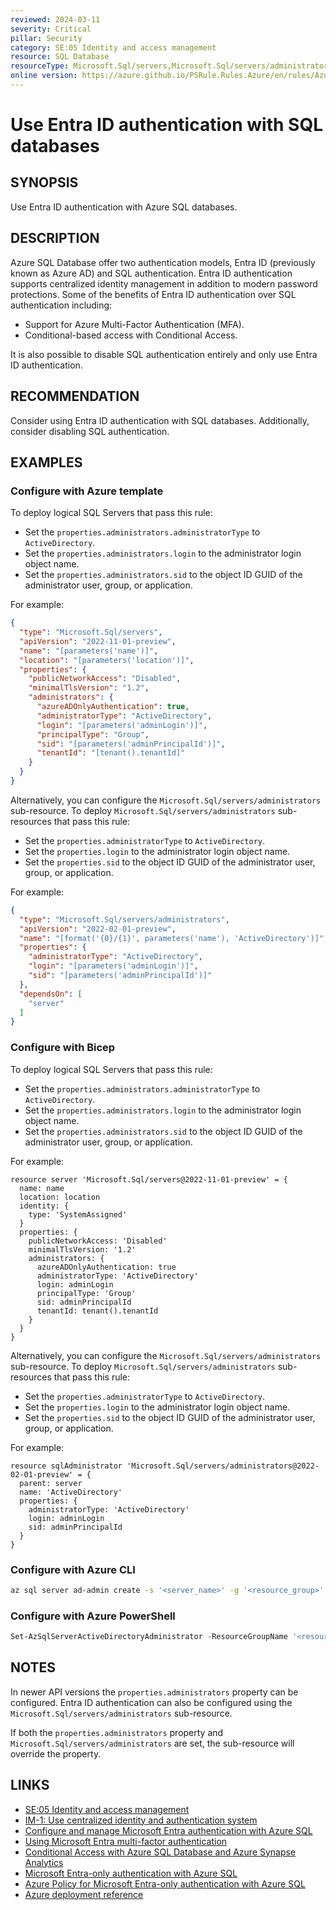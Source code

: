 ```yaml
---
reviewed: 2024-03-11
severity: Critical
pillar: Security
category: SE:05 Identity and access management
resource: SQL Database
resourceType: Microsoft.Sql/servers,Microsoft.Sql/servers/administrators
online version: https://azure.github.io/PSRule.Rules.Azure/en/rules/Azure.SQL.AAD/
---
```


# Use Entra ID authentication with SQL databases

## SYNOPSIS

Use Entra ID authentication with Azure SQL databases.

## DESCRIPTION

Azure SQL Database offer two authentication models, Entra ID (previously known as Azure AD) and SQL authentication.
Entra ID authentication supports centralized identity management in addition to modern password protections.
Some of the benefits of Entra ID authentication over SQL authentication including:

- Support for Azure Multi-Factor Authentication (MFA).
- Conditional-based access with Conditional Access.

It is also possible to disable SQL authentication entirely and only use Entra ID authentication.

## RECOMMENDATION

Consider using Entra ID authentication with SQL databases.
Additionally, consider disabling SQL authentication.

## EXAMPLES

### Configure with Azure template

To deploy logical SQL Servers that pass this rule:

- Set the `properties.administrators.administratorType` to `ActiveDirectory`.
- Set the `properties.administrators.login` to the administrator login object name.
- Set the `properties.administrators.sid` to the object ID GUID of the administrator user, group, or application.

For example:

```json
{
  "type": "Microsoft.Sql/servers",
  "apiVersion": "2022-11-01-preview",
  "name": "[parameters('name')]",
  "location": "[parameters('location')]",
  "properties": {
    "publicNetworkAccess": "Disabled",
    "minimalTlsVersion": "1.2",
    "administrators": {
      "azureADOnlyAuthentication": true,
      "administratorType": "ActiveDirectory",
      "login": "[parameters('adminLogin')]",
      "principalType": "Group",
      "sid": "[parameters('adminPrincipalId')]",
      "tenantId": "[tenant().tenantId]"
    }
  }
}
```

Alternatively, you can configure the `Microsoft.Sql/servers/administrators` sub-resource.
To deploy `Microsoft.Sql/servers/administrators` sub-resources that pass this rule:

- Set the `properties.administratorType` to `ActiveDirectory`.
- Set the `properties.login` to the administrator login object name.
- Set the `properties.sid` to the object ID GUID of the administrator user, group, or application.

For example:

```json
{
  "type": "Microsoft.Sql/servers/administrators",
  "apiVersion": "2022-02-01-preview",
  "name": "[format('{0}/{1}', parameters('name'), 'ActiveDirectory')]",
  "properties": {
    "administratorType": "ActiveDirectory",
    "login": "[parameters('adminLogin')]",
    "sid": "[parameters('adminPrincipalId')]"
  },
  "dependsOn": [
    "server"
  ]
}
```

### Configure with Bicep

To deploy logical SQL Servers that pass this rule:

- Set the `properties.administrators.administratorType` to `ActiveDirectory`.
- Set the `properties.administrators.login` to the administrator login object name.
- Set the `properties.administrators.sid` to the object ID GUID of the administrator user, group, or application.

For example:

```bicep
resource server 'Microsoft.Sql/servers@2022-11-01-preview' = {
  name: name
  location: location
  identity: {
    type: 'SystemAssigned'
  }
  properties: {
    publicNetworkAccess: 'Disabled'
    minimalTlsVersion: '1.2'
    administrators: {
      azureADOnlyAuthentication: true
      administratorType: 'ActiveDirectory'
      login: adminLogin
      principalType: 'Group'
      sid: adminPrincipalId
      tenantId: tenant().tenantId
    }
  }
}
```

Alternatively, you can configure the `Microsoft.Sql/servers/administrators` sub-resource.
To deploy `Microsoft.Sql/servers/administrators` sub-resources that pass this rule:

- Set the `properties.administratorType` to `ActiveDirectory`.
- Set the `properties.login` to the administrator login object name.
- Set the `properties.sid` to the object ID GUID of the administrator user, group, or application.

For example:

```bicep
resource sqlAdministrator 'Microsoft.Sql/servers/administrators@2022-02-01-preview' = {
  parent: server
  name: 'ActiveDirectory'
  properties: {
    administratorType: 'ActiveDirectory'
    login: adminLogin
    sid: adminPrincipalId
  }
}
```

<!-- external:avm avm/res/sql/server administrators -->

### Configure with Azure CLI

```bash
az sql server ad-admin create -s '<server_name>' -g '<resource_group>' -u '<user_name>' -i '<object_id>'
```

### Configure with Azure PowerShell

```powershell
Set-AzSqlServerActiveDirectoryAdministrator -ResourceGroupName '<resource_group>' -ServerName '<server_name>' -DisplayName '<user_name>'
```

## NOTES

In newer API versions the `properties.administrators` property can be configured.
Entra ID authentication can also be configured using the `Microsoft.Sql/servers/administrators` sub-resource.

If both the `properties.administrators` property and `Microsoft.Sql/servers/administrators` are set,
the sub-resource will override the property.

## LINKS

- [SE:05 Identity and access management](https://learn.microsoft.com/azure/well-architected/security/identity-access)
- [IM-1: Use centralized identity and authentication system](https://learn.microsoft.com/security/benchmark/azure/baselines/azure-sql-security-baseline#im-1-use-centralized-identity-and-authentication-system)
- [Configure and manage Microsoft Entra authentication with Azure SQL](https://learn.microsoft.com/azure/azure-sql/database/authentication-aad-configure)
- [Using Microsoft Entra multi-factor authentication](https://learn.microsoft.com/azure/azure-sql/database/authentication-mfa-ssms-overview)
- [Conditional Access with Azure SQL Database and Azure Synapse Analytics](https://learn.microsoft.com/azure/azure-sql/database/conditional-access-configure)
- [Microsoft Entra-only authentication with Azure SQL](https://learn.microsoft.com/azure/azure-sql/database/authentication-azure-ad-only-authentication)
- [Azure Policy for Microsoft Entra-only authentication with Azure SQL](https://learn.microsoft.com/azure/azure-sql/database/authentication-azure-ad-only-authentication-policy)
- [Azure deployment reference](https://learn.microsoft.com/azure/templates/microsoft.sql/servers)
